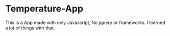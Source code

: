 # Temperature-App
This is a App made with only Javascript, No jquery or frameworks. I learned a lot of things with that.
